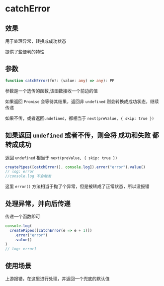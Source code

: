 # catchError

## 效果

用于处理异常，转换成成功状态

提供了些便利的特性



## 参数

```ts
function catchError(fn?: (value: any) => any): PF
```

参数是一个选传的函数,该函数接收一个前边的值

如果返回 `Promise` 会等待其结果，返回非 `undefined` 则会转换成成功状态，继续传递

如果不传，或者返回`undefined`，都相当于 `next(preValue, { skip: true })`





## 如果返回 `undefined` 或者不传，则会将 成功和失败 都转成成功

返回 `undefined` 相当于 `next(preValue, { skip: true })`

```js
createPipes([catchError(), console.log]).error("error").value()
// log: error
//console.log 不会触发
```

这里 `error()` 方法相当于抛了个异常，但是被转成了正常状态，所以没报错





## 处理异常，并向后传递

传递一个函数即可

```js
console.log(
  createPipes([catchError(e => e + 1)])
    .error("error")
    .value()
)
// log: error1
```





## 使用场景

上游报错，在这里进行处理，并返回一个兜底的默认值
